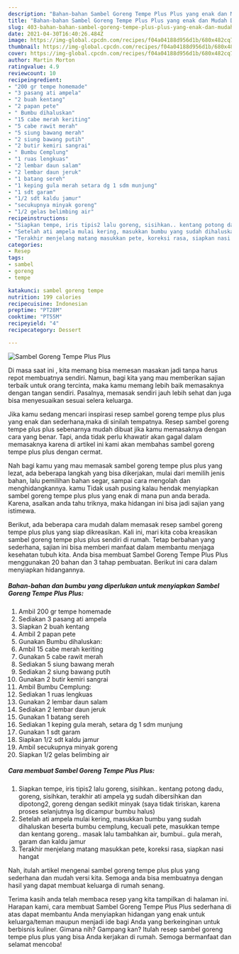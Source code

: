 ```yaml
---
description: "Bahan-bahan Sambel Goreng Tempe Plus Plus yang enak dan Mudah Dibuat"
title: "Bahan-bahan Sambel Goreng Tempe Plus Plus yang enak dan Mudah Dibuat"
slug: 403-bahan-bahan-sambel-goreng-tempe-plus-plus-yang-enak-dan-mudah-dibuat
date: 2021-04-30T16:40:26.484Z
image: https://img-global.cpcdn.com/recipes/f04a04188d956d1b/680x482cq70/sambel-goreng-tempe-plus-plus-foto-resep-utama.jpg
thumbnail: https://img-global.cpcdn.com/recipes/f04a04188d956d1b/680x482cq70/sambel-goreng-tempe-plus-plus-foto-resep-utama.jpg
cover: https://img-global.cpcdn.com/recipes/f04a04188d956d1b/680x482cq70/sambel-goreng-tempe-plus-plus-foto-resep-utama.jpg
author: Martin Morton
ratingvalue: 4.9
reviewcount: 10
recipeingredient:
- "200 gr tempe homemade"
- "3 pasang ati ampela"
- "2 buah kentang"
- "2 papan pete"
- " Bumbu dihaluskan"
- "15 cabe merah keriting"
- "5 cabe rawit merah"
- "5 siung bawang merah"
- "2 siung bawang putih"
- "2 butir kemiri sangrai"
- " Bumbu Cemplung"
- "1 ruas lengkuas"
- "2 lembar daun salam"
- "2 lembar daun jeruk"
- "1 batang sereh"
- "1 keping gula merah setara dg 1 sdm munjung"
- "1 sdt garam"
- "1/2 sdt kaldu jamur"
- "secukupnya minyak goreng"
- "1/2 gelas belimbing air"
recipeinstructions:
- "Siapkan tempe, iris tipis2 lalu goreng, sisihkan.. kentang potong dadu, goreng, sisihkan, terakhir ati ampela yg sudah dibersihkan dan dipotong2, goreng dengan sedikit minyak (saya tidak tiriskan, karena proses selanjutnya lsg dicampur bumbu halus)"
- "Setelah ati ampela mulai kering, masukkan bumbu yang sudah dihaluskan beserta bumbu cemplung, kecuali pete, masukkan tempe dan kentang goreng.. masak lalu tambahkan air, bumbui.. gula merah, garam dan kaldu jamur"
- "Terakhir menjelang matang masukkan pete, koreksi rasa, siapkan nasi hangat"
categories:
- Resep
tags:
- sambel
- goreng
- tempe

katakunci: sambel goreng tempe 
nutrition: 199 calories
recipecuisine: Indonesian
preptime: "PT28M"
cooktime: "PT55M"
recipeyield: "4"
recipecategory: Dessert

---
```



![Sambel Goreng Tempe Plus Plus](https://img-global.cpcdn.com/recipes/f04a04188d956d1b/680x482cq70/sambel-goreng-tempe-plus-plus-foto-resep-utama.jpg)

Di masa  saat ini , kita memang bisa memesan masakan jadi tanpa harus repot membuatnya sendiri. Namun, bagi kita yang mau memberikan sajian terbaik untuk orang tercinta, maka kamu memang lebih baik memasaknya dengan tangan sendiri. Pasalnya, memasak sendiri jauh lebih sehat dan juga bisa menyesuaikan sesuai selera keluarga.

Jika kamu sedang mencari inspirasi resep sambel goreng tempe plus plus yang enak dan sederhana,maka di sinilah tempatnya. Resep sambel goreng tempe plus plus  sebenarnya mudah dibuat jika kamu memasaknya dengan cara yang benar. Tapi, anda tidak perlu khawatir akan gagal dalam memasaknya 
karena di artikel ini kami akan membahas sambel goreng tempe plus plus dengan cermat.  



Nah bagi kamu yang mau memasak sambel goreng tempe plus plus yang lezat, ada beberapa langkah yang bisa dikerjakan, mulai dari memilih jenis bahan, lalu pemilihan bahan segar, sampai cara mengolah dan menghidangkannya. kamu Tidak usah pusing kalau hendak menyiapkan sambel goreng tempe plus plus yang enak di mana pun anda berada. Karena, asalkan anda  tahu triknya, maka hidangan ini bisa jadi sajian yang istimewa.

Berikut, ada beberapa cara mudah dalam memasak resep sambel goreng tempe plus plus yang siap dikreasikan. Kali ini, mari kita coba kreasikan sambel goreng tempe plus plus sendiri di rumah. Tetap berbahan yang sederhana, sajian ini bisa memberi manfaat dalam membantu menjaga kesehatan tubuh kita. Anda bisa membuat Sambel Goreng Tempe Plus Plus menggunakan 20 bahan dan 3 tahap pembuatan. Berikut ini cara dalam menyiapkan hidangannya.

<!--inarticleads1-->

##### Bahan-bahan dan bumbu yang diperlukan untuk menyiapkan Sambel Goreng Tempe Plus Plus:

1. Ambil 200 gr tempe homemade
1. Sediakan 3 pasang ati ampela
1. Siapkan 2 buah kentang
1. Ambil 2 papan pete
1. Gunakan  Bumbu dihaluskan:
1. Ambil 15 cabe merah keriting
1. Gunakan 5 cabe rawit merah
1. Sediakan 5 siung bawang merah
1. Sediakan 2 siung bawang putih
1. Gunakan 2 butir kemiri sangrai
1. Ambil  Bumbu Cemplung:
1. Sediakan 1 ruas lengkuas
1. Gunakan 2 lembar daun salam
1. Sediakan 2 lembar daun jeruk
1. Gunakan 1 batang sereh
1. Sediakan 1 keping gula merah, setara dg 1 sdm munjung
1. Gunakan 1 sdt garam
1. Siapkan 1/2 sdt kaldu jamur
1. Ambil secukupnya minyak goreng
1. Siapkan 1/2 gelas belimbing air




<!--inarticleads2-->

##### Cara membuat Sambel Goreng Tempe Plus Plus:

1. Siapkan tempe, iris tipis2 lalu goreng, sisihkan.. kentang potong dadu, goreng, sisihkan, terakhir ati ampela yg sudah dibersihkan dan dipotong2, goreng dengan sedikit minyak (saya tidak tiriskan, karena proses selanjutnya lsg dicampur bumbu halus)
1. Setelah ati ampela mulai kering, masukkan bumbu yang sudah dihaluskan beserta bumbu cemplung, kecuali pete, masukkan tempe dan kentang goreng.. masak lalu tambahkan air, bumbui.. gula merah, garam dan kaldu jamur
1. Terakhir menjelang matang masukkan pete, koreksi rasa, siapkan nasi hangat




Nah, itulah artikel mengenai  sambel goreng tempe plus plus  yang sederhana dan mudah versi kita. Semoga anda bisa membuatnya dengan hasil yang dapat membuat keluarga di rumah senang. 

Terima kasih anda telah membaca resep yang kita tampilkan di halaman ini. Harapan kami, cara membuat  Sambel Goreng Tempe Plus Plus sederhana di atas dapat membantu Anda menyiapkan hidangan yang enak untuk keluarga/teman maupun menjadi ide bagi Anda yang berkeinginan untuk berbisnis kuliner. Gimana nih? Gampang kan? Itulah resep sambel goreng tempe plus plus yang bisa Anda kerjakan di rumah. Semoga bermanfaat dan selamat mencoba!

